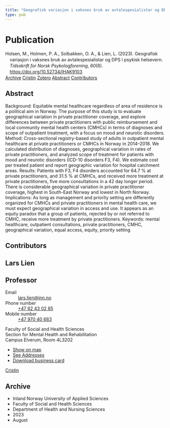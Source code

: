 ```yaml
---
title: "Geografisk variasjon i vaksnes bruk av avtalespesialistar og DPS i psykisk helsevern"
type: pub
---
```

<h1>Publication</h1>
<article id="csl-bib-container-EDY3TFNC" class="csl-bib-container">
  <div class="csl-bib-body" style="line-height: 1.35; padding-left: 1em; text-indent:-1em;">
  <div class="csl-entry">Holsen, M., Holmen, P. A., Solbakken, O. A., &amp; Lien, L. (2023). Geografisk variasjon i vaksnes bruk av avtalespesialistar og DPS i psykisk helsevern. <i>Tidsskrift for Norsk Psykologforening</i>, <i>60</i>(8). <a href="https://doi.org/10.52734/IHAK9103">https://doi.org/10.52734/IHAK9103</a></div>
</div>
  <div class="csl-bib-buttons">
    <a href="#taxonomy-article-EDY3TFNC" class="csl-bib-button">Archive</a>
    <a href="https://app.cristin.no/results/show.jsf?id=2167579" alt="Cristin URL" class="csl-bib-button">Cristin</a>
    <a href="http://zotero.org/groups/5022929/items/EDY3TFNC" alt="Zotero URL" class="csl-bib-button">Zotero</a>
    <a href="#abstract-article-EDY3TFNC" class="csl-bib-button">Abstract</a>
    <a href="#contributors-article-EDY3TFNC" class="csl-bib-button">Contributors</a>
  </div>
  <div id="csl-bib-meta-container-EDY3TFNC"></div>
</article>
<div id="csl-bib-meta-EDY3TFNC" class="csl-bib-meta">
  <article id="abstract-article-EDY3TFNC" class="abstract-article">
    <h1>Abstract</h1>
    Background: Equitable mental healthcare regardless of area of residence is a political aim in Norway. The purpose of this study is to evaluate geographical variation in private practitioner coverage, and explore differences between private practitioners with public reimbursement and local community mental health centers (CMHCs) in terms of diagnoses and scope of outpatient treatment, with a focus on mood and neurotic disorders. Method: Cross-sectional registry-based study of adults in outpatient mental healthcare at private practitioners or CMHCs in Norway in 2014–2018. We calculated distribution of diagnoses, geographical variation in rates of private practitioners, and analyzed scope of treatment for patients with mood and neurotic disorders (ICD-10 disorders F3, F4). We estimate cost per treated patient and report geographic variation for hospital catchment areas. Results: Patients with F3, F4 disorders accounted for 64.7 % at private practitioners, and 31.5 % at CMHCs, and received more treatment at private practitioners, five more consultations in a 42 day longer period. There is considerable geographical variation in private practitioner coverage, highest in South-East Norway and lowest in North Norway. Implications: As long as management and priority setting are differently organized for CMHCs and private practitioners in mental health care, we must expect geographical variation in access and use. It appears as an equity paradox that a group of patients, rejected by or not referred to CMHC, receive more treatment by private practitioners. Keywords: mental healthcare, outpatient consultations, private practitioners, CMHC, geographical variation, equal access, equity, priority setting
  </article>
  <article id="contributors-article-EDY3TFNC" class="contributors-article">
    <h1>Contributors</h1>
    <div class="personas">
<div class="vrtx-hinn-person-card">
<div class="photo">
<i class="lar la-user-circle missing-person"></i>
</div>
<div class="info">
<hgroup><h1>Lars Lien</h1>
<h2>Professor</h2>
</hgroup><dl>
<dt>Email</dt>
<dd>
<a href="mailto:lars.lien@inn.no">lars.lien@inn.no</a>
</dd>
<dt>Phone number</dt>
<dd><a href="tel:+4762430285">
+47 62 43 02 85
</a></dd>
<dt>Mobile number</dt>
<dd><a href="tel:+4797040683">
+47 970 40 683
</a></dd>
</dl>
<p>
Faculty of Social and Health Sciences<br>
Section for Mental Health and Rehabilitation<br>
Campus Elverum,
Room 4L3202
</p>
<ul class="vrtx-hinn-links">
<li><a href="https://www.google.com/maps?q=60.88177,11.53669">Show on map</a></li>
<li><a href="https://www.inn.no/english/find-an-employee/lars-lien.html#vrtx-hinn-addresses">See Addresses</a></li>
<li><a href="https://www.inn.no/english/find-an-employee/lars-lien.html?vrtx=vcf">Download business card</a></li>
</ul>
</div>
</div>
<a href="https://app.cristin.no/persons/show.jsf?id=14287" alt="Cristin URL" class="personas-cristin">Cristin</a>
</div>
  </article>
  <article id="taxonomy-article-EDY3TFNC" class="taxonomy-article">
    <h1>Archive</h1>
    <ul>
      <li>Inland Norway University of Applied Sciences</li>
      <li>Faculty of Social and Health Sciences</li>
      <li>Department of Health and Nursing Sciences</li>
      <li>2023</li>
      <li>August</li>
    </ul>
  </article>
</div>
